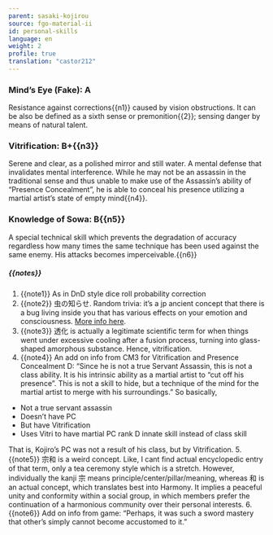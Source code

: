 ```yaml
---
parent: sasaki-kojirou
source: fgo-material-ii
id: personal-skills
language: en
weight: 2
profile: true
translation: "castor212"
---
```


### Mind’s Eye (Fake): A

Resistance against corrections{{n1}} caused by vision obstructions.
It can be also be defined as a sixth sense or premonition{{2}}; sensing danger by means of natural talent.

### Vitrification: B+{{n3}}

Serene and clear, as a polished mirror and still water. A mental defense that invalidates mental interference.
While he may not be an assassin in the traditional sense and thus unable to make use of the Assassin’s ability of “Presence Concealment”, he is able to conceal his presence utilizing a martial artist’s state of empty mind{{n4}}.

### Knowledge of Sowa: B{{n5}}

A special technical skill which prevents the degradation of accuracy regardless how many times the same technique has been used against the same enemy.
His attacks becomes imperceivable.{{n6}}

##### {{notes}}

1. {{note1}} As in DnD style dice roll probability correction
2. {{note2}} 虫の知らせ. Random trivia: it’s a jp ancient concept that there is a bug living inside you that has various effects on your emotion and consciousness. [More info here](http://gogen-allguide.com/mu/mushinoshirase.html).
3. {{note3}} 透化 is actually a legitimate scientific term for when things went under excessive cooling after a fusion process, turning into glass-shaped amorphous substance. Hence, vitrification.
4. {{note4}} An add on info from CM3 for Vitrification and Presence Concealment D: “Since he is not a true Servant Assassin, this is not a class ability. It is his intrinsic ability as a martial artist to “cut off his presence”. This is not a skill to hide, but a technique of the mind for the martial artist to merge with his surroundings.”
  So basically,
  - Not a true servant assassin
  - Doesn’t have PC
  - But have Vitrification
  - Uses Vitri to have martial PC rank D innate skill instead of class skill
  
  That is, Kojiro’s PC was not a result of his class, but by Vitrification.
5. {{note5}} 宗和 is a weird concept. Like, I cant find actual encyclopedic entry of that term, only a tea ceremony style which is a stretch. However, individually the kanji 宗 means principle/center/pillar/meaning, whereas 和 is an actual concept, which translates best into Harmony. It implies a peaceful unity and conformity within a social group, in which members prefer the continuation of a harmonious community over their personal interests.
6. {{note6}} Add on info from game: “Perhaps, it was such a sword mastery that other’s simply cannot become accustomed to it.”
